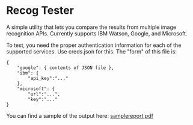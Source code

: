 Recog Tester
===

A simple utility that lets you compare the results from multiple image recognition APIs. Currently supports IBM Watson, Google, and Microsoft.

To test, you need the proper authentication information for each of the supported services. Use creds.json for this. The "form" of this file is:

	{
		"google": { contents of JSON file },
		"ibm": {
			"api_key":"..."
		},
		"microsoft": {
			"url":"...",
			"key":"..."
	}

You can find a sample of the output here: [samplereport.pdf](./samplereport.pdf)